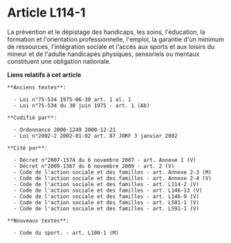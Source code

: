 # Article L114-1

La prévention et le dépistage des handicaps, les soins, l'éducation, la formation et l'orientation professionnelle, l'emploi,
la garantie d'un minimum de ressources, l'intégration sociale et l'accès aux sports et aux loisirs du mineur et de l'adulte
handicapés physiques, sensoriels ou mentaux constituent une obligation nationale.

**Liens relatifs à cet article**

	**Anciens textes**:

	  - Loi n°75-534 1975-06-30 art. 1 al. 1
	  - Loi n°75-534 du 30 juin 1975 - art. 1 (Ab)

	**Codifié par**:

	  - Ordonnance 2000-1249 2000-12-21
	  - Loi n°2002-2 2002-01-02 art. 87 JORF 3 janvier 2002

	**Cité par**:

	  - Décret n°2007-1574 du 6 novembre 2007 - art. Annexe 1 (V)
	  - Décret n°2009-1367 du 6 novembre 2009 - art. 2 (V)
	  - Code de l'action sociale et des familles - art. Annexe 2-3 (M)
	  - Code de l'action sociale et des familles - art. Annexe 2-4 (V)
	  - Code de l'action sociale et des familles - art. L114-2 (V)
	  - Code de l'action sociale et des familles - art. L146-13 (V)
	  - Code de l'action sociale et des familles - art. L146-9 (V)
	  - Code de l'action sociale et des familles - art. L581-1 (V)
	  - Code de l'action sociale et des familles - art. L591-1 (V)

	**Nouveaux textes**:

	  - Code du sport. - art. L100-1 (M)
